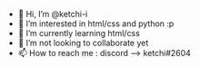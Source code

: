 - 👋 Hi, I’m @ketchi-i
- 👀 I’m interested in html/css and python :p 
- 🌱 I’m currently learning html/css
- 💞️ I’m not looking to collaborate yet 
- 📫 How to reach me : discord --> ketchi#2604

<!---
ketchi-i/ketchi-i is a ✨ special ✨ repository because its `README.md` (this file) appears on your GitHub profile.
You can click the Preview link to take a look at your changes.
--->
